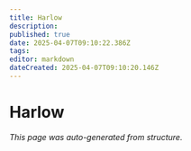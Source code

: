 ```yaml
---
title: Harlow
description: 
published: true
date: 2025-04-07T09:10:22.386Z
tags: 
editor: markdown
dateCreated: 2025-04-07T09:10:20.146Z
---
```


# Harlow

*This page was auto-generated from structure.*